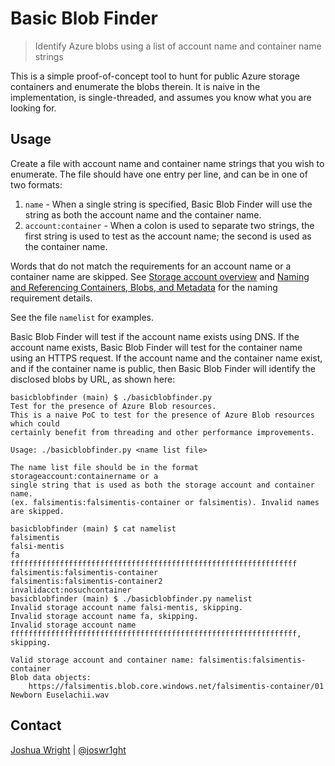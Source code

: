 # Basic Blob Finder

> Identify Azure blobs using a list of account name and container name strings

This is a simple proof-of-concept tool to hunt for public Azure storage
containers and enumerate the blobs therein. It is naive in the implementation,
is single-threaded, and assumes you know what you are looking for.

## Usage

Create a file with account name and container name strings that you wish to enumerate. The
file should have one entry per line, and can be in one of two formats:

1. `name` - When a single string is specified, Basic Blob Finder will use the
   string as both the account name and the container name.
2. `account:container` - When a colon is used to separate two strings, the
   first string is used to test as the account name; the second is used as the
    container name.

Words that do not match the requirements for an account name or a container name
are skipped. See [Storage account overview](https://docs.microsoft.com/en-us/azure/storage/common/storage-account-overview#:~:text=When%20naming%20your%20storage%20account,can%20have%20the%20same%20name.)
and [Naming and Referencing Containers, Blobs, and Metadata](https://docs.microsoft.com/en-us/rest/api/storageservices/naming-and-referencing-containers--blobs--and-metadata)
for the naming requirement details.

See the file `namelist` for examples.

Basic Blob Finder will test if the account name exists using DNS. If the account
name exists, Basic Blob Finder will test for the container name using an HTTPS request. If
the account name and the container name exist, and if the container name is public, then
Basic Blob Finder will identify the disclosed blobs by URL, as shown here:

```
basicblobfinder (main) $ ./basicblobfinder.py
Test for the presence of Azure Blob resources.
This is a naive PoC to test for the presence of Azure Blob resources which could
certainly benefit from threading and other performance improvements.

Usage: ./basicblobfinder.py <name list file>

The name list file should be in the format storageaccount:containername or a
single string that is used as both the storage account and container name.
(ex. falsimentis:falsimentis-container or falsimentis). Invalid names are skipped.

basicblobfinder (main) $ cat namelist
falsimentis
falsi-mentis
fa
ffffffffffffffffffffffffffffffffffffffffffffffffffffffffffffffff
falsimentis:falsimentis-container
falsimentis:falsimentis-container2
invalidacct:nosuchcontainer
basicblobfinder (main) $ ./basicblobfinder.py namelist
Invalid storage account name falsi-mentis, skipping.
Invalid storage account name fa, skipping.
Invalid storage account name ffffffffffffffffffffffffffffffffffffffffffffffffffffffffffffffff, skipping.

Valid storage account and container name: falsimentis:falsimentis-container
Blob data objects:
    https://falsimentis.blob.core.windows.net/falsimentis-container/01 Newborn Euselachii.wav
```

## Contact

[Joshua Wright](mailto:jwright@hasbog.com) | [@joswr1ght](https://twitter.com/joswr1ght)
